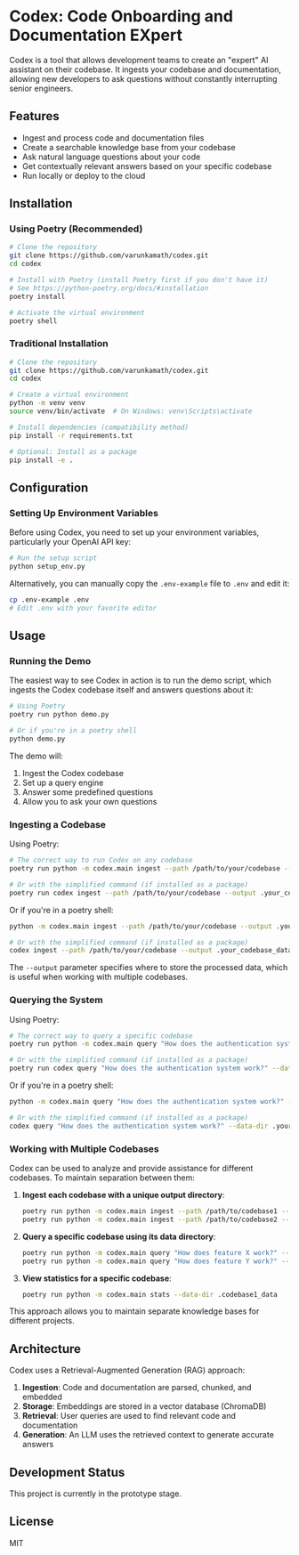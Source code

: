 # Codex: Code Onboarding and Documentation EXpert

Codex is a tool that allows development teams to create an "expert" AI assistant on their codebase. It ingests your codebase and documentation, allowing new developers to ask questions without constantly interrupting senior engineers.

## Features

- Ingest and process code and documentation files
- Create a searchable knowledge base from your codebase
- Ask natural language questions about your code
- Get contextually relevant answers based on your specific codebase
- Run locally or deploy to the cloud

## Installation

### Using Poetry (Recommended)

```bash
# Clone the repository
git clone https://github.com/varunkamath/codex.git
cd codex

# Install with Poetry (install Poetry first if you don't have it)
# See https://python-poetry.org/docs/#installation
poetry install

# Activate the virtual environment
poetry shell
```

### Traditional Installation

```bash
# Clone the repository
git clone https://github.com/varunkamath/codex.git
cd codex

# Create a virtual environment
python -m venv venv
source venv/bin/activate  # On Windows: venv\Scripts\activate

# Install dependencies (compatibility method)
pip install -r requirements.txt

# Optional: Install as a package
pip install -e .
```

## Configuration

### Setting Up Environment Variables

Before using Codex, you need to set up your environment variables, particularly your OpenAI API key:

```bash
# Run the setup script
python setup_env.py
```

Alternatively, you can manually copy the `.env-example` file to `.env` and edit it:

```bash
cp .env-example .env
# Edit .env with your favorite editor
```

## Usage

### Running the Demo

The easiest way to see Codex in action is to run the demo script, which ingests the Codex codebase itself and answers questions about it:

```bash
# Using Poetry
poetry run python demo.py

# Or if you're in a poetry shell
python demo.py
```

The demo will:
1. Ingest the Codex codebase
2. Set up a query engine
3. Answer some predefined questions
4. Allow you to ask your own questions

### Ingesting a Codebase

Using Poetry:
```bash
# The correct way to run Codex on any codebase
poetry run python -m codex.main ingest --path /path/to/your/codebase --output .your_codebase_data

# Or with the simplified command (if installed as a package)
poetry run codex ingest --path /path/to/your/codebase --output .your_codebase_data
```

Or if you're in a poetry shell:
```bash
python -m codex.main ingest --path /path/to/your/codebase --output .your_codebase_data

# Or with the simplified command (if installed as a package)
codex ingest --path /path/to/your/codebase --output .your_codebase_data
```

The `--output` parameter specifies where to store the processed data, which is useful when working with multiple codebases.

### Querying the System

Using Poetry:
```bash
# The correct way to query a specific codebase
poetry run python -m codex.main query "How does the authentication system work?" --data-dir .your_codebase_data

# Or with the simplified command (if installed as a package)
poetry run codex query "How does the authentication system work?" --data-dir .your_codebase_data
```

Or if you're in a poetry shell:
```bash
python -m codex.main query "How does the authentication system work?" --data-dir .your_codebase_data

# Or with the simplified command (if installed as a package)
codex query "How does the authentication system work?" --data-dir .your_codebase_data
```

### Working with Multiple Codebases

Codex can be used to analyze and provide assistance for different codebases. To maintain separation between them:

1. **Ingest each codebase with a unique output directory**:
   ```bash
   poetry run python -m codex.main ingest --path /path/to/codebase1 --output .codebase1_data
   poetry run python -m codex.main ingest --path /path/to/codebase2 --output .codebase2_data
   ```

2. **Query a specific codebase using its data directory**:
   ```bash
   poetry run python -m codex.main query "How does feature X work?" --data-dir .codebase1_data
   poetry run python -m codex.main query "How does feature Y work?" --data-dir .codebase2_data
   ```

3. **View statistics for a specific codebase**:
   ```bash
   poetry run python -m codex.main stats --data-dir .codebase1_data
   ```

This approach allows you to maintain separate knowledge bases for different projects.

## Architecture

Codex uses a Retrieval-Augmented Generation (RAG) approach:

1. **Ingestion**: Code and documentation are parsed, chunked, and embedded
2. **Storage**: Embeddings are stored in a vector database (ChromaDB)
3. **Retrieval**: User queries are used to find relevant code and documentation
4. **Generation**: An LLM uses the retrieved context to generate accurate answers

## Development Status

This project is currently in the prototype stage.

## License

MIT 